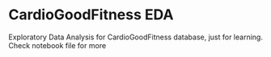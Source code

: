 # CardioGoodFitness EDA
 Exploratory Data Analysis for CardioGoodFitness database, just for learning.
 Check notebook file for more
